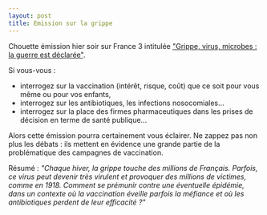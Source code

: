 ```yaml
---
layout: post
title: Emission sur la grippe
---
```


Chouette émission hier soir sur France 3 intitulée ["Grippe, virus, microbes : la guerre est déclarée"](http://www.france3.fr/emission/tout-peut-changer/diffusion-du-09-12-2013-20h45).

Si vous-vous :

- interrogez sur la vaccination (intérêt, risque, coût) que ce soit pour vous même ou pour vos enfants,
- interrogez sur les antibiotiques, les infections nosocomiales...
- interrogez sur la place des firmes pharmaceutiques dans les prises de décision en terme de santé publique...

Alors cette émission pourra certainement vous éclairer.
Ne zappez pas non plus les débats : ils mettent en évidence une grande partie de la problématique des campagnes de vaccination.

Résumé :
_"Chaque hiver, la grippe touche des millions de Français. Parfois, ce virus peut devenir très virulent et provoquer des
millions de victimes, comme en 1918.
Comment se prémunir contre une éventuelle épidémie, dans un contexte où la vaccination éveille parfois la méfiance et
où les antibiotiques perdent de leur efficacité ?"_
